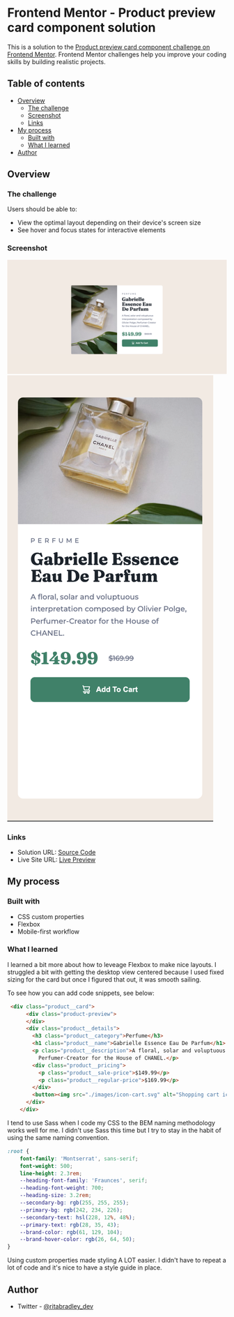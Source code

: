 # Frontend Mentor - Product preview card component solution

This is a solution to the [Product preview card component challenge on Frontend Mentor](https://www.frontendmentor.io/challenges/product-preview-card-component-GO7UmttRfa). Frontend Mentor challenges help you improve your coding skills by building realistic projects. 

## Table of contents

- [Overview](#overview)
  - [The challenge](#the-challenge)
  - [Screenshot](#screenshot)
  - [Links](#links)
- [My process](#my-process)
  - [Built with](#built-with)
  - [What I learned](#what-i-learned)
- [Author](#author)

## Overview

### The challenge

Users should be able to:

- View the optimal layout depending on their device's screen size
- See hover and focus states for interactive elements

### Screenshot

![Desktop Screenshot](./images/desktop.png)
![Mobile Screenshot](./images/mobile.png)

### Links

- Solution URL: [Source Code](https://github.com/ritabradley/product-preview-card)
- Live Site URL: [Live Preview](https://rb-product-preview-card.netlify.app/)

## My process

### Built with

- CSS custom properties
- Flexbox
- Mobile-first workflow

### What I learned

I learned a bit more about how to leveage Flexbox to make nice layouts. I struggled a bit with getting the desktop view centered because I used fixed sizing for the card but once I figured that out, it was smooth sailing.

To see how you can add code snippets, see below:

```html
 <div class="product__card">
      <div class="product-preview">
      </div>
      <div class="product__details">
        <h3 class="product__category">Perfume</h3>
        <h1 class="product__name">Gabrielle Essence Eau De Parfum</h1>
        <p class="product__description">A floral, solar and voluptuous interpretation composed by Olivier Polge,
          Perfumer-Creator for the House of CHANEL.</p>
        <div class="product__pricing">
          <p class="product__sale-price">$149.99</p>
          <p class="product__regular-price">$169.99</p>
        </div>
        <button><img src="./images/icon-cart.svg" alt="Shopping cart icon">Add To Cart</button>
      </div>
    </div>
```
I tend to use Sass when I code my CSS to the BEM naming methodology works well for me. I didn't use Sass this time but I try to stay in the habit of using the same naming convention.

```css
:root {
    font-family: 'Montserrat', sans-serif;
    font-weight: 500;
    line-height: 2.3rem;
    --heading-font-family: 'Fraunces', serif;
    --heading-font-weight: 700;
    --heading-size: 3.2rem;
    --secondary-bg: rgb(255, 255, 255);
    --primary-bg: rgb(242, 234, 226);
    --secondary-text: hsl(228, 12%, 48%);
    --primary-text: rgb(28, 35, 43);
    --brand-color: rgb(61, 129, 104);
    --brand-hover-color: rgb(26, 64, 50);
}
```
Using custom properties made styling A LOT easier. I didn't have to repeat a lot of code and it's nice to have a style guide in place.

## Author

- Twitter - [@ritabradley_dev](https://www.twitter.com/ritabradley_dev)

